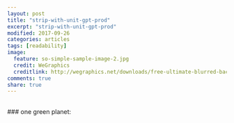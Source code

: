 ```yaml
---
layout: post
title: "strip-with-unit-gpt-prod"
excerpt: "strip-with-unit-gpt-prod"
modified: 2017-09-26
categories: articles
tags: [readability]
image:
  feature: so-simple-sample-image-2.jpg
  credit: WeGraphics
  creditlink: http://wegraphics.net/downloads/free-ultimate-blurred-background-pack/
comments: true
share: true
---
```

<div class="apester-strip" is-mobile-only="false" data-channel-tokens="5cbdb7dc941f318ac15dba17" bottom-border-width="4" top-border-width="4"></div><script 
async src="https://static.apester.com/js/sdk/latest/apester-sdk.js"></script>
<br>
### one green planet:
<!--<div class="apester-media" data-media-id="5d1a0884ff5759736d093767" height="364"></div><script async src="https://static.apester.com/js/sdk/latest/apester-sdk.js"></script>-->
